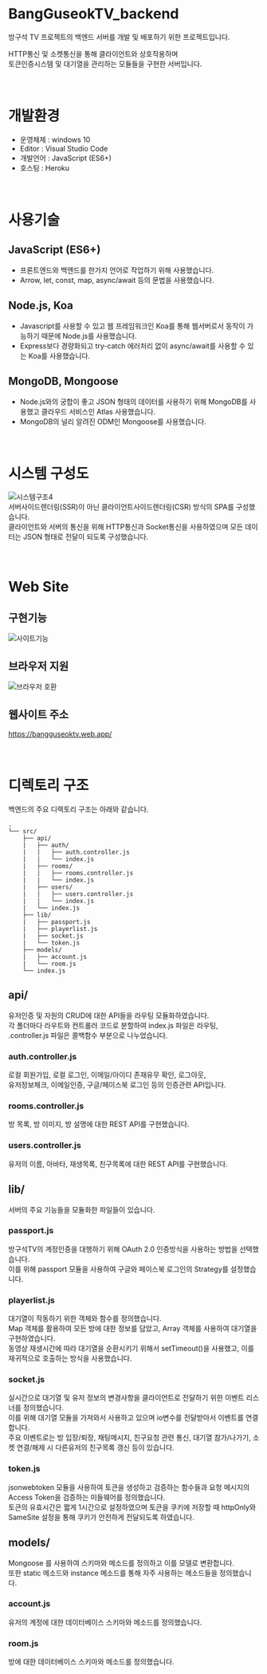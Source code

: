 # BangGuseokTV_backend
방구석 TV 프로젝트의 백엔드 서버를 개발 및 배포하기 위한 프로젝트입니다.

HTTP통신 및 소켓통신을 통해 클라이언트와 상호작용하며  
토큰인증시스템 및 대기열을 관리하는 모듈들을 구현한 서버입니다.  

# <br>개발환경
+ 운영체제 : windows 10
+ Editor : Visual Studio Code
+ 개발언어 : JavaScript (ES6+)
+ 호스팅 : Heroku

# <br>사용기술
## JavaScript (ES6+)
+ 프론트엔드와 백엔드를 한가지 언어로 작업하기 위해 사용했습니다.
+ Arrow, let, const, map, async/await 등의 문법을 사용했습니다.

## Node.js, Koa
+ Javascript를 사용할 수 있고 웹 프레임워크인 Koa를 통해 웹서버로서 동작이 가능하기 때문에 Node.js를 사용했습니다.  
+ Express보다 경량화되고 try-catch 에러처리 없이 async/await를 사용할 수 있는 Koa를 사용했습니다.

## MongoDB, Mongoose
+ Node.js와의 궁합이 좋고 JSON 형태의 데이터를 사용하기 위해 MongoDB를 사용했고 클라우드 서비스인 Atlas 사용했습니다.
+ MongoDB의 널리 알려진 ODM인 Mongoose를 사용했습니다.

# <br>시스템 구성도
![시스템구조4](https://user-images.githubusercontent.com/37526782/109167228-e12a3d00-77c0-11eb-87a9-810a2cb78690.png)  
서버사이드렌더링(SSR)이 아닌 클라이언트사이드렌더링(CSR) 방식의 SPA를 구성했습니다.  
클라이언트와 서버의 통신을 위해 HTTP통신과 Socket통신을 사용하였으며 모든 데이터는 JSON 형태로 전달이 되도록 구성했습니다.


# <br>Web Site
## 구현기능
![사이트기능](https://user-images.githubusercontent.com/37526782/109170871-872b7680-77c4-11eb-8285-8bb896cb796f.PNG)

## 브라우저 지원
![브라우저 호환](https://user-images.githubusercontent.com/37526782/107678316-94356980-6cde-11eb-9cbb-d9102d698434.PNG)

## 웹사이트 주소
https://bangguseoktv.web.app/

# <br>디렉토리 구조
백엔드의 주요 디렉토리 구조는 아래와 같습니다.

```
.
└── src/
    ├── api/
    |   ├── auth/
    |   |   ├── auth.controller.js
    |   |   └── index.js
    |   ├── rooms/
    |   |   ├── rooms.controller.js
    |   |   └── index.js
    |   ├── users/
    |   |   ├── users.controller.js
    |   |   └── index.js
    |   └── index.js
    ├── lib/
    |   ├── passport.js
    |   ├── playerlist.js
    |   ├── socket.js
    |   └── token.js
    ├── models/
    |   ├── account.js
    |   └── room.js
    └── index.js
```

## api/
유저인증 및 자원의 CRUD에 대한 API들을 라우팅 모듈화하였습니다.  
각 폴더마다 라우트와 컨트롤러 코드로 분할하여 index.js 파일은 라우팅, .controller.js 파일은 콜백함수 부분으로 나누었습니다.
### auth.controller.js
로컬 회원가입, 로컬 로그인, 이메일/아이디 존재유무 확인, 로그아웃,  
유저정보체크, 이메일인증, 구글/페이스북 로그인 등의 인증관련 API입니다.
### rooms.controller.js
방 목록, 방 이미지, 방 설명에 대한 REST API를 구현했습니다.
### users.controller.js
유저의 이름, 아바타, 재생목록, 친구목록에 대한 REST API를 구현했습니다.

## lib/
서버의 주요 기능들을 모듈화한 파일들이 있습니다.
### passport.js 
방구석TV의 계정인증을 대행하기 위해 OAuth 2.0 인증방식을 사용하는 방법을 선택했습니다.  
이를 위해 passport 모듈을 사용하여 구글와 페이스북 로그인의 Strategy를 설정했습니다.
### playerlist.js
대기열이 작동하기 위한 객체와 함수를 정의했습니다.  
Map 객체를 활용하여 모든 방에 대한 정보를 담았고, Array 객체를 사용하여 대기열을 구현하였습니다.  
동영상 재생시간에 따라 대기열을 순환시키기 위해서 setTimeout()을 사용했고, 이를 재귀적으로 호출하는 방식을 사용했습니다.
### socket.js
실시간으로 대기열 및 유저 정보의 변경사항을 클라이언트로 전달하기 위한 이벤트 리스너를 정의했습니다.  
이를 위해 대기열 모듈을 가져와서 사용하고 있으며 io변수를 전달받아서 이벤트를 연결합니다.  
주요 이벤트로는 방 입장/퇴장, 채팅메시지, 친구요청 관련 통신, 대기열 참가/나가기, 소켓 연결/해제 시 다른유저의 친구목록 갱신 등이 있습니다.
### token.js
jsonwebtoken 모듈을 사용하여 토큰을 생성하고 검증하는 함수들과 요청 메시지의 Access Token을 검증하는 미들웨어를 정의했습니다.  
토큰의 유효시간은 짧게 1시간으로 설정하였으며 토큰을 쿠키에 저장할 때 httpOnly와 SameSite 설정을 통해 쿠키가 안전하게 전달되도록 하였습니다.  

## models/
Mongoose 를 사용하여 스키마와 메소드를 정의하고 이를 모델로 변환합니다.  
또한 static 메소드와 instance 메소드를 통해 자주 사용하는 메소드들을 정의했습니다.
### account.js
유저의 계정에 대한 데이터베이스 스키마와 메소드를 정의했습니다.
### room.js
방에 대한 데이터베이스 스키마와 메소드를 정의했습니다.
